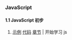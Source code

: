 ###  JavaScript

#### 1.1 JavaScript 初步

1. [示例](https://logicwang.github.io/JS/js/%E4%BB%80%E4%B9%88%E6%98%AFJavascript/1.html)
[代码](https://github.com/logicwang/JS/blob/main/js/%E4%BB%80%E4%B9%88%E6%98%AFJavascript/1.html)
[章节](https://developer.mozilla.org/zh-CN/docs/Learn/JavaScript/First_steps/What_is_JavaScript) |
开始学习 js
